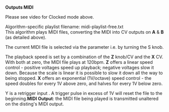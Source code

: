 
**Outputs MIDI**

Please see video for Clocked mode above.

Algorithm-specific playlist filename: midi-playlist-free.txt  
This algorithm plays MIDI files, converting the MIDI into CV outputs on **A** & **B** (as detailed above).

The current MIDI file is selected via the parameter i.e. by turning the S knob.

The playback speed is set by a combination of the **Z** knob/CV and the **X** CV. With both at zero, the MIDI file plays at
120bpm. **Z** offers a linear speed control - positive voltages speed up playback; negative voltages slow it down. Because
the scale is linear it is possible to slow it down all the way to being stopped. **X** offers an exponential (1V/octave)
speed control - the speed doubles for every 1V above zero, and halves for every 1V below zero.

Y is a retrigger input . A trigger pulse in excess of 1V will reset the file to the beginning.**MIDI Output**: the MIDI
file being played is transmitted unaltered on the disting's MIDI output.
